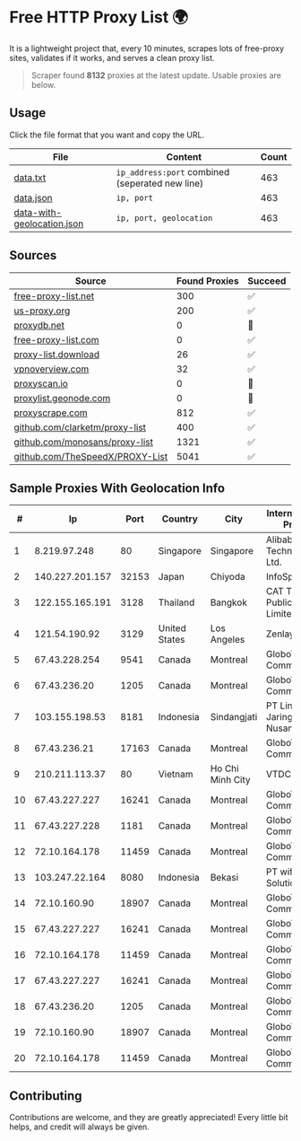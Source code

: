
# Free HTTP Proxy List 🌍

It is a lightweight project that, every 10 minutes, scrapes lots of free-proxy sites, validates if it works, and serves a clean proxy list.


> Scraper found **8132** proxies at the latest update. Usable proxies are below.

## Usage

Click the file format that you want and copy the URL.


|File|Content|Count|
|----|-------|-----|
|[data.txt](https://raw.githubusercontent.com/themiralay/Proxy-List-World/master/data.txt)|`ip_address:port` combined (seperated new line)|463|
|[data.json](https://raw.githubusercontent.com/themiralay/Proxy-List-World/master/data.json)|`ip, port`|463|
|[data-with-geolocation.json](https://raw.githubusercontent.com/themiralay/Proxy-List-World/master/data-with-geolocation.json)|`ip, port, geolocation`|463|

## Sources

|Source|Found Proxies|Succeed|
|------|-------------|-------|
|[free-proxy-list.net](https://free-proxy-list.net)|300|✅|
|[us-proxy.org](https://www.us-proxy.org)|200|✅|
|[proxydb.net](http://proxydb.net)|0|🚫|
|[free-proxy-list.com](https://free-proxy-list.com/?page=&port=&type%5B%5D=http&type%5B%5D=https&up_time=0&search=Search)|0|✅|
|[proxy-list.download](https://www.proxy-list.download/HTTP)|26|✅|
|[vpnoverview.com](https://vpnoverview.com/privacy/anonymous-browsing/free-proxy-servers)|32|✅|
|[proxyscan.io](https://www.proxyscan.io)|0|🚫|
|[proxylist.geonode.com](https://proxylist.geonode.com/api/proxy-list?limit=300&page=1&sort_by=lastChecked&sort_type=desc&protocols=http,https)|0|🚫|
|[proxyscrape.com](https://api.proxyscrape.com/v2/?request=displayproxies&protocol=http&timeout=10000&country=all&ssl=all&anonymity=all)|812|✅|
|[github.com/clarketm/proxy-list](https://raw.githubusercontent.com/clarketm/proxy-list/master/proxy-list-raw.txt)|400|✅|
|[github.com/monosans/proxy-list](https://raw.githubusercontent.com/monosans/proxy-list/main/proxies/http.txt)|1321|✅|
|[github.com/TheSpeedX/PROXY-List](https://raw.githubusercontent.com/TheSpeedX/PROXY-List/master/http.txt)|5041|✅|


## Sample Proxies With Geolocation Info

|#|Ip|Port|Country|City|Internet Service Provider|
|-|--|----|-------|----|-------------------------|
|1|8.219.97.248|80|Singapore|Singapore|Alibaba (US) Technology Co., Ltd.|
|2|140.227.201.157|32153|Japan|Chiyoda|InfoSphere|
|3|122.155.165.191|3128|Thailand|Bangkok|CAT Telecom Public Company Limited|
|4|121.54.190.92|3129|United States|Los Angeles|Zenlayer Inc|
|5|67.43.228.254|9541|Canada|Montreal|GloboTech Communications|
|6|67.43.236.20|1205|Canada|Montreal|GloboTech Communications|
|7|103.155.198.53|8181|Indonesia|Sindangjati|PT Lintas Jaringan Nusantara|
|8|67.43.236.21|17163|Canada|Montreal|GloboTech Communications|
|9|210.211.113.37|80|Vietnam|Ho Chi Minh City|VTDC|
|10|67.43.227.227|16241|Canada|Montreal|GloboTech Communications|
|11|67.43.227.228|1181|Canada|Montreal|GloboTech Communications|
|12|72.10.164.178|11459|Canada|Montreal|GloboTech Communications|
|13|103.247.22.164|8080|Indonesia|Bekasi|PT wifian Solution|
|14|72.10.160.90|18907|Canada|Montreal|GloboTech Communications|
|15|67.43.227.227|16241|Canada|Montreal|GloboTech Communications|
|16|72.10.164.178|11459|Canada|Montreal|GloboTech Communications|
|17|67.43.227.227|16241|Canada|Montreal|GloboTech Communications|
|18|67.43.236.20|1205|Canada|Montreal|GloboTech Communications|
|19|72.10.160.90|18907|Canada|Montreal|GloboTech Communications|
|20|72.10.164.178|11459|Canada|Montreal|GloboTech Communications|



## Contributing

Contributions are welcome, and they are greatly appreciated! Every
little bit helps, and credit will always be given.

